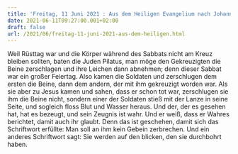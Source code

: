 ```yaml
---
title: 'Freitag, 11 Juni 2021 : Aus dem Heiligen Evangelium nach Johannes - Joh 19,31-37.'
date: 2021-06-11T09:27:00.001+02:00
draft: false
url: /2021/06/freitag-11-juni-2021-aus-dem-heiligen.html
---
```


Weil Rüsttag war und die Körper während des Sabbats nicht am Kreuz bleiben sollten, baten die Juden Pilatus, man möge den Gekreuzigten die Beine zerschlagen und ihre Leichen dann abnehmen; denn dieser Sabbat war ein großer Feiertag. Also kamen die Soldaten und zerschlugen dem ersten die Beine, dann dem andern, der mit ihm gekreuzigt worden war. Als sie aber zu Jesus kamen und sahen, dass er schon tot war, zerschlugen sie ihm die Beine nicht, sondern einer der Soldaten stieß mit der Lanze in seine Seite, und sogleich floss Blut und Wasser heraus. Und der, der es gesehen hat, hat es bezeugt, und sein Zeugnis ist wahr. Und er weiß, dass er Wahres berichtet, damit auch ihr glaubt. Denn das ist geschehen, damit sich das Schriftwort erfüllte: Man soll an ihm kein Gebein zerbrechen. Und ein anderes Schriftwort sagt: Sie werden auf den blicken, den sie durchbohrt haben.